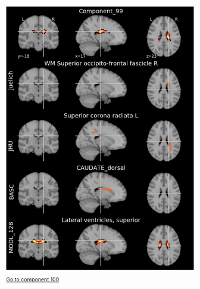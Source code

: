 


![99](preliminary/99.jpg "Component 99")

[Go to component 100](https://parietal-inria.github.io/MODL_atlas/1024/100 "Component 100")